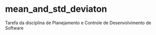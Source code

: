 # mean_and_std_deviaton
 Tarefa da disciplina de Planejamento e Controle de Desenvolvimento de Software 
